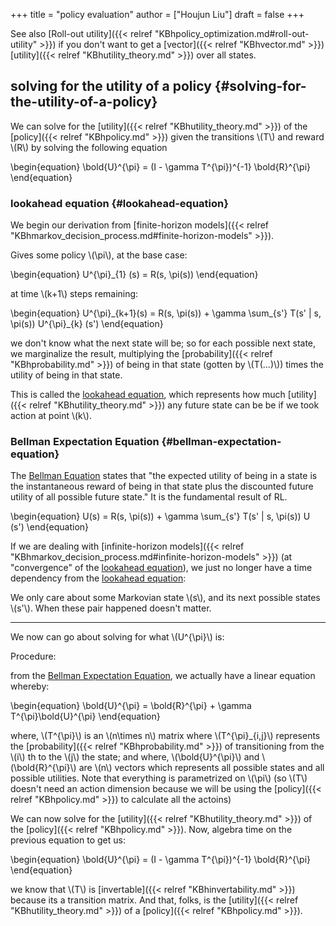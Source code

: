 +++
title = "policy evaluation"
author = ["Houjun Liu"]
draft = false
+++

See also [Roll-out utility]({{< relref "KBhpolicy_optimization.md#roll-out-utility" >}}) if you don't want to get a [vector]({{< relref "KBhvector.md" >}}) [utility]({{< relref "KBhutility_theory.md" >}}) over all states.


## solving for the utility of a policy {#solving-for-the-utility-of-a-policy}

We can solve for the [utility]({{< relref "KBhutility_theory.md" >}}) of the [policy]({{< relref "KBhpolicy.md" >}}) given the transitions \\(T\\) and reward \\(R\\) by solving the following equation

\begin{equation}
\bold{U}^{\pi} = (I - \gamma T^{\pi})^{-1} \bold{R}^{\pi}
\end{equation}


### lookahead equation {#lookahead-equation}

We begin our derivation from [finite-horizon models]({{< relref "KBhmarkov_decision_process.md#finite-horizon-models" >}}).

Gives some policy \\(\pi\\), at the base case:

\begin{equation}
U^{\pi}\_{1} (s) = R(s, \pi(s))
\end{equation}

at time \\(k+1\\) steps remaining:

\begin{equation}
U^{\pi}\_{k+1}(s) = R(s, \pi(s)) + \gamma \sum\_{s'} T(s' | s, \pi(s)) U^{\pi}\_{k} (s')
\end{equation}

we don't know what the next state will be; so for each possible next state, we marginalize the result, multiplying the [probability]({{< relref "KBhprobability.md" >}}) of being in that state (gotten by \\(T(...)\\)) times the utility of being in that state.

This is called the [lookahead equation](#lookahead-equation), which represents how much [utility]({{< relref "KBhutility_theory.md" >}}) any future state can be be if we took action at point \\(k\\).


### Bellman Expectation Equation {#bellman-expectation-equation}

The [Bellman Equation](#bellman-expectation-equation) states that "the expected utility of being in a state is the instantaneous reward of being in that state plus the discounted future utility of all possible future state." It is the fundamental result of RL.

\begin{equation}
U(s) = R(s, \pi(s)) + \gamma \sum\_{s'} T(s' | s, \pi(s)) U (s')
\end{equation}

If we are dealing with [infinite-horizon models]({{< relref "KBhmarkov_decision_process.md#infinite-horizon-models" >}}) (at "convergence" of the [lookahead equation](#lookahead-equation)), we just no longer have a time dependency from the [lookahead equation](#lookahead-equation):

We only care about some Markovian state \\(s\\), and its next possible states \\(s'\\). When these pair happened doesn't matter.

---

We now can go about solving for what \\(U^{\pi}\\) is:

Procedure:

from the [Bellman Expectation Equation](#bellman-expectation-equation), we actually have a linear equation whereby:

\begin{equation}
\bold{U}^{\pi} = \bold{R}^{\pi} + \gamma T^{\pi}\bold{U}^{\pi}
\end{equation}

where, \\(T^{\pi}\\) is an \\(n\times n\\) matrix where \\(T^{\pi}\_{i,j}\\) represents the [probability]({{< relref "KBhprobability.md" >}}) of transitioning from the \\(i\\) th to the \\(j\\) the state; and where, \\(\bold{U}^{\pi}\\) and \\(\bold{R}^{\pi}\\) are \\(n\\) vectors which represents all possible states and all possible utilities. Note that everything is parametrized on \\(\pi\\) (so \\(T\\) doesn't need an action dimension because we will be using the [policy]({{< relref "KBhpolicy.md" >}}) to calculate all the actoins)

We can now solve for the [utility]({{< relref "KBhutility_theory.md" >}}) of the [policy]({{< relref "KBhpolicy.md" >}}). Now, algebra time on the previous equation to get us:

\begin{equation}
\bold{U}^{\pi} = (I - \gamma T^{\pi})^{-1} \bold{R}^{\pi}
\end{equation}

we know that \\(T\\) is [invertable]({{< relref "KBhinvertability.md" >}}) because its a transition matrix. And that, folks, is the [utility]({{< relref "KBhutility_theory.md" >}}) of a [policy]({{< relref "KBhpolicy.md" >}}).
